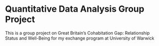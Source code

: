 # Quantitative Data Analysis Group Project

This is a group project on Great Britain’s Cohabitation Gap: Relationship Status and Well-Being for my exchange program at University of Warwick
